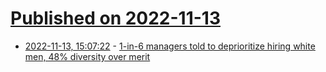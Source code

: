 # [Published on 2022-11-13](index.md)

* [2022-11-13, 15:07:22](https://news.ycombinator.com/item?id=33583683) - [1-in-6 managers told to deprioritize hiring white men, 48% diversity over merit](https://www.resumebuilder.com/1-in-6-hiring-managers-have-been-told-to-stop-hiring-white-men/)

